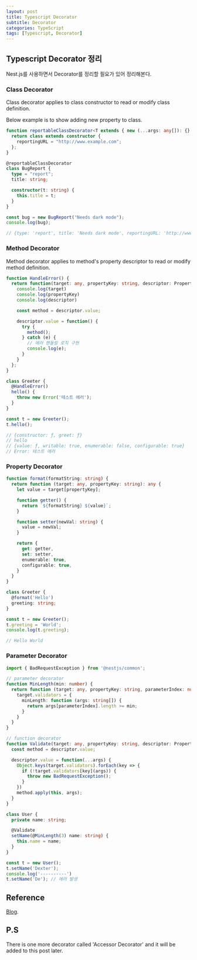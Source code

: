 ```yaml
---
layout: post
title: Typescript Decorator
subtitle: Decorator
categories: TypeScript
tags: [Typescript, Decorator]
---
```


Typescript Decorator 정리
------------

Nest.js를 사용하면서 Decorator를 정리할 필요가 있어 정리해본다.

### Class Decorator ###

Class decorator applies to class constructor to read or modify class definition.

Below example is to show adding new property to class.

```typescript
function reportableClassDecorator<T extends { new (...args: any[]): {} }>(constructor: T) {
  return class extends constructor {
    reportingURL = "http://www.example.com";
  };
}

@reportableClassDecorator
class BugReport {
  type = "report";
  title: string;

  constructor(t: string) {
    this.title = t;
  }
}

const bug = new BugReport("Needs dark mode");
console.log(bug);

// {type: 'report', title: 'Needs dark mode', reportingURL: 'http://www.example.com'}
```

### Method Decorator ###

Method decorator applies to method's property descriptor to read or modify method definition.

```typescript
function HandleError() {
  return function(target: any, propertyKey: string, descriptor: PropertyDescriptor) {
    console.log(target)
    console.log(propertyKey)
    console.log(descriptor)

    const method = descriptor.value;

    descriptor.value = function() {
      try {
        method();
      } catch (e) {
        // 에러 핸들링 로직 구현
        console.log(e);
      }
    }
  };
}

class Greeter {
  @HandleError()
  hello() {
    throw new Error('테스트 에러');
  }
}

const t = new Greeter();
t.hello();

// {constructor: ƒ, greet: ƒ}
// hello
// {value: ƒ, writable: true, enumerable: false, configurable: true}
// Error: 테스트 에러
```

### Property Decorator ###

```typescript
function format(formatString: string) {
  return function (target: any, propertyKey: string): any {
    let value = target[propertyKey];

    function getter() {
      return `${formatString} ${value}`;
    }

    function setter(newVal: string) {
      value = newVal;
    }

    return {
      get: getter,
      set: setter,
      enumerable: true,
      configurable: true,
    }
  }
}

class Greeter {
  @format('Hello')
  greeting: string;
}

const t = new Greeter();
t.greeting = 'World';
console.log(t.greeting);

// Hello World
```

### Parameter Decorator ###

```typescript
import { BadRequestException } from '@nestjs/common';

// parameter decorator
function MinLength(min: number) {
  return function (target: any, propertyKey: string, parameterIndex: number) {
    target.validators = {
      minLength: function (args: string[]) {
        return args[parameterIndex].length >= min;
      }
    }
  }
}

// function decorator
function Validate(target: any, propertyKey: string, descriptor: PropertyDescriptor) {
  const method = descriptor.value;

  descriptor.value = function(...args) {
    Object.keys(target.validators).forEach(key => {
      if (!target.validators[key](args)) {
        throw new BadRequestException();
      }
    })
    method.apply(this, args);
  }
}

class User {
  private name: string;

  @Validate
  setName(@MinLength(3) name: string) {
    this.name = name;
  }
}

const t = new User();
t.setName('Dexter');
console.log('----------')
t.setName('De'); // 에러 발생
```

## Reference ##

[Blog](https://wikidocs.net/158481).

## P.S ##

There is one more decorator called 'Accessor Decorator' and it will be added to this post later.
